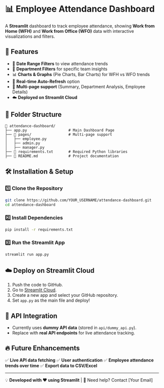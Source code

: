 # 📊 Employee Attendance Dashboard

A **Streamlit** dashboard to track employee attendance, showing **Work from Home (WFH)** and **Work from Office (WFO)** data with interactive visualizations and filters.

## 🚀 Features
- 📅 **Date Range Filters** to view attendance trends
- 🏢 **Department Filters** for specific team insights
- 📊 **Charts & Graphs** (Pie Charts, Bar Charts) for WFH vs WFO trends
- 🔄 **Real-time Auto-Refresh** option
- 📂 **Multi-page support** (Summary, Department Analysis, Employee Details)
- ☁️ **Deployed on Streamlit Cloud**

## 📁 Folder Structure
```
📂 attendance-dashboard/
├── app.py                   # Main Dashboard Page
├── 📂 pages/                 # Multi-page support
│   ├── employee.py
│   ├── admin.py
│   ├── manager.py
├── 📄 requirements.txt       # Required Python libraries
├── 📄 README.md              # Project documentation
```

## 🛠️ Installation & Setup
### 1️⃣ **Clone the Repository**
```sh
git clone https://github.com/YOUR_USERNAME/attendance-dashboard.git
cd attendance-dashboard
```
### 2️⃣ **Install Dependencies**
```sh
pip install -r requirements.txt
```
### 3️⃣ **Run the Streamlit App**
```sh
streamlit run app.py
```

## ☁️ Deploy on Streamlit Cloud
1. Push the code to GitHub.
2. Go to [Streamlit Cloud](https://share.streamlit.io/).
3. Create a new app and select your GitHub repository.
4. Set `app.py` as the main file and deploy!

## 📎 API Integration
- Currently uses **dummy API data** (stored in `api/dummy_api.py`).
- Replace with **real API endpoints** for live attendance tracking.

## 🔥 Future Enhancements
✅ **Live API data fetching**
✅ **User authentication**
✅ **Employee attendance trends over time**
✅ **Export data to CSV/Excel**

---
💡 **Developed with ❤️ using Streamlit** | 📧 Need help? Contact [Your Email]

